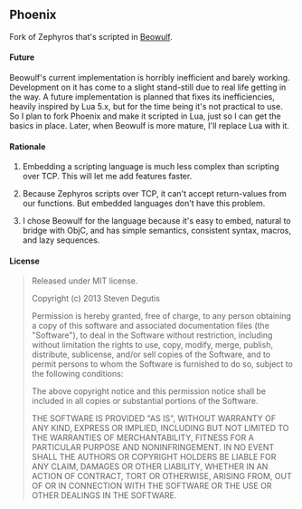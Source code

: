 ## Phoenix

Fork of Zephyros that's scripted in [Beowulf](https://github.com/sdegutis/beowulf).

#### Future

Beowulf's current implementation is horribly inefficient and barely
working. Development on it has come to a slight stand-still due to
real life getting in the way. A future implementation is planned that
fixes its inefficiencies, heavily inspired by Lua 5.x, but for the
time being it's not practical to use. So I plan to fork Phoenix and
make it scripted in Lua, just so I can get the basics in place. Later,
when Beowulf is more mature, I'll replace Lua with it.

#### Rationale

1. Embedding a scripting language is much less complex than scripting
   over TCP. This will let me add features faster.

2. Because Zephyros scripts over TCP, it can't accept return-values
   from our functions. But embedded languages don't have this problem.

3. I chose Beowulf for the language because it's easy to embed,
   natural to bridge with ObjC, and has simple semantics, consistent
   syntax, macros, and lazy sequences.

#### License

> Released under MIT license.
>
> Copyright (c) 2013 Steven Degutis
>
> Permission is hereby granted, free of charge, to any person obtaining a copy
> of this software and associated documentation files (the "Software"), to deal
> in the Software without restriction, including without limitation the rights
> to use, copy, modify, merge, publish, distribute, sublicense, and/or sell
> copies of the Software, and to permit persons to whom the Software is
> furnished to do so, subject to the following conditions:
>
> The above copyright notice and this permission notice shall be included in
> all copies or substantial portions of the Software.
>
> THE SOFTWARE IS PROVIDED "AS IS", WITHOUT WARRANTY OF ANY KIND, EXPRESS OR
> IMPLIED, INCLUDING BUT NOT LIMITED TO THE WARRANTIES OF MERCHANTABILITY,
> FITNESS FOR A PARTICULAR PURPOSE AND NONINFRINGEMENT. IN NO EVENT SHALL THE
> AUTHORS OR COPYRIGHT HOLDERS BE LIABLE FOR ANY CLAIM, DAMAGES OR OTHER
> LIABILITY, WHETHER IN AN ACTION OF CONTRACT, TORT OR OTHERWISE, ARISING FROM,
> OUT OF OR IN CONNECTION WITH THE SOFTWARE OR THE USE OR OTHER DEALINGS IN
> THE SOFTWARE.
